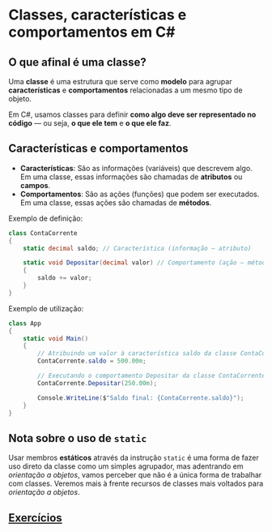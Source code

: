 # Classes, características e comportamentos em C\#

## O que afinal é uma classe?

Uma **classe** é uma estrutura que serve como **modelo** para agrupar **características** e **comportamentos** relacionadas a um mesmo tipo de objeto.

Em C#, usamos classes para definir **como algo deve ser representado no código** — ou seja, **o que ele tem** e **o que ele faz**.

## Características e comportamentos

- **Características**: São as informações (variáveis) que descrevem algo. Em uma classe, essas informações são chamadas de **atributos** ou **campos**.  
- **Comportamentos**: São as ações (funções) que podem ser executados. Em uma classe, essas ações são chamadas de **métodos**.

Exemplo de definição:

```csharp
class ContaCorrente
{
    static decimal saldo; // Característica (informação — atributo)

    static void Depositar(decimal valor) // Comportamento (ação — método)
    {
        saldo += valor;
    }
}
```

Exemplo de utilização:

```csharp
class App
{
    static void Main()
    {
        // Atribuindo um valor à característica saldo da classe ContaCorrente
        ContaCorrente.saldo = 500.00m;

        // Executando o comportamento Depositar da classe ContaCorrente
        ContaCorrente.Depositar(250.00m);

        Console.WriteLine($"Saldo final: {ContaCorrente.saldo}");
    }
}
```

## Nota sobre o uso de `static`

Usar membros **estáticos** através da instrução `static` é uma forma de fazer uso direto da classe como um simples agrupador, mas adentrando em _orientação a objetos_, vamos perceber que não é a única forma de trabalhar com classes. Veremos mais à frente recursos de classes mais voltados para _orientação a objetos_.

## [Exercícios](02-exercicios.md)
